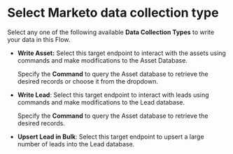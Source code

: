 # Select Marketo data collection type

Select any one of the following available **Data Collection Types** to write your data in this Flow.

*   **Write Asset:** Select this target endpoint to interact with the assets using commands and make modifications to the Asset Database.

    Specify the **Command** to query the Asset database to retrieve the desired records or choose it from the dropdown.&#x20;
*   **Write Lead**: Select this target endpoint to interact with leads using commands and make modifications to the Lead database.

    Specify the **Command** to query the Asset database to retrieve the desired records.
* **Upsert Lead in Bulk**: Select this target endpoint to upsert a  large number of leads into the Lead database.
